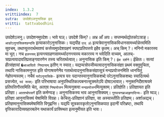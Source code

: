 ```yaml
---
index:  1.3.2
vrittiindex:  7
sutra:  उपदेशेऽजनुनासिक इत्
vritti:  tattvabodhini 
---
```


उपदेशेऽजनु। उपदेशनमुपदेशः। भावे घञ्। उपदेशे किंम्?। अभ्र आँ अपः। सप्तम्यर्थद्योतकोऽत्राङ्। `आङोऽनुनासिकश्छन्दसि` इत्याकारोऽनुनासिकः। यद्यपीह `उञ् ॐ` इत्यत्रेवानुनासिकविधानसामर्थ्यान्नेत्त्वमिति सुवचम्, तथाप्युत्तरार्थमवश्यं कर्त्तव्यमुपदेशग्रहणं स्पष्टप्रतिपत्तये इहैव कृतम्। अच् किम् ?। मनिनो मकारस्य मा भूत्। नच `हलन्त्यम्` इत्यन्त्यग्रहणसामर्थ्यादनन्त्यस्य मकारस्य न भवेदिति वाच्यम्, आलच्-त्राप्रत्ययादावतिप्रसङ्गवारणेन तस्य चरितार्थत्वात्। अनुनासिक इति किम् ?। `ईक्ष दर्शने`। ईक्षितः। सत्यां हीत्संज्ञायां `�आआदितो निष्ठायाम्` इतीण् न स्यात्। यद्यप्यत्रोपजीव्यत्वादनुनासिकसंज्ञा प्रथमं वक्तुमुचिता, तथापि नासिकामनुगत इति योगाश्रयणेनैव गतार्थत्वादनुनासिकसंज्ञासूत्रं मन्दप्रयोजनमिति ध्वनयितुं नेहोपन्यस्तम्। नचैवं `यरोऽनुनासिके-` इत्यत्र यरः पदान्तस्यानुनासिकशब्दे परेऽनुनासिकशब्दः स्यादित्यर्थः प्रसज्येत, `स्वं रूपम्-` इति परिभाषाया अनुपस्थितिकल्पबनात्सूत्रमतेऽपि दोषाऽभावात्। ननूक्तनिर्देशाश्रयमे प्रतिपत्तिगौरवमिति चेत्, अतएव `निष्प्रयोजन` मित्यनुक्त्वा `मन्दप्रयोजन`मित्युक्तम्। प्रतिज्ञेति। प्रतिज्ञायत इति प्रतिज्ञा। `आतश्चोपसर्गे` इति कर्मण्यङ्। अनुनासिकस्य भाव आनुनासिक्यम्। `गुणवचनब्राआहृणादिभ्यः-` इति ष्यञ्। प्रतिज्ञा आनुनासिक्यं येषामिति विग्रहः। केचित्तु-प्रतिज्ञानं प्रतिज्ञा, सा अस्यास्तीति प्रतिज्ञम्। अर्शाअद्यच्। प्रतिज्ञमानुनासिक्यमेषामिति विगृह्णन्ति। यद्यपि सूत्रकारकृतोऽनुनासिकपाठ इदानीं परिभ्रष्टः, तथापि वृत्तिकारादिव्यवहारबलेन यथाकार्यं प्राक्स्थित इत्यनुमीयत इति भावः।

